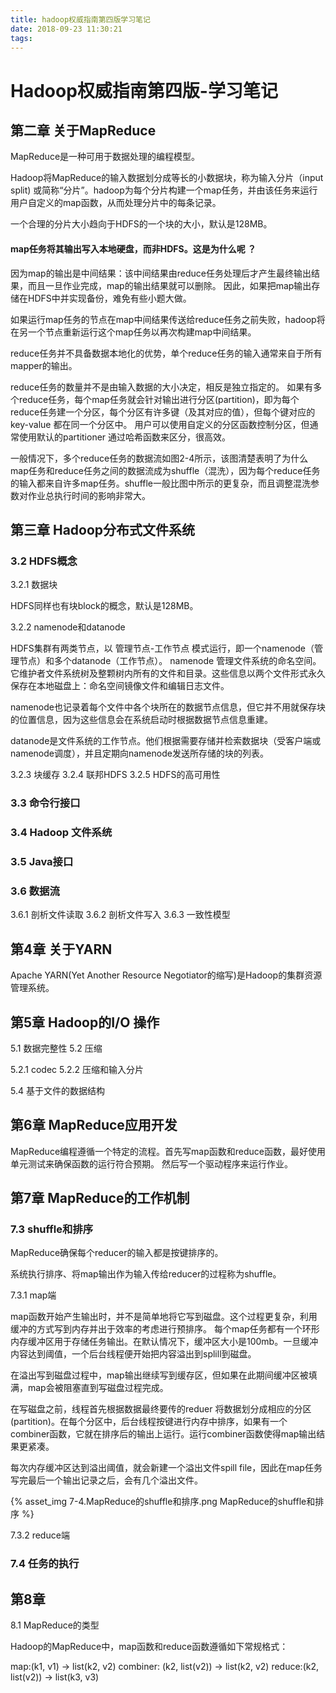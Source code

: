 ```yaml
---
title: hadoop权威指南第四版学习笔记
date: 2018-09-23 11:30:21
tags:
---
```


# Hadoop权威指南第四版-学习笔记



## 第二章 关于MapReduce

MapReduce是一种可用于数据处理的编程模型。 



Hadoop将MapReduce的输入数据划分成等长的小数据块，称为输入分片（input split) 或简称“分片”。hadoop为每个分片构建一个map任务，并由该任务来运行用户自定义的map函数，从而处理分片中的每条记录。 

一个合理的分片大小趋向于HDFS的一个块的大小，默认是128MB。

#### map任务将其输出写入本地硬盘，而非HDFS。这是为什么呢 ？

因为map的输出是中间结果：该中间结果由reduce任务处理后才产生最终输出结果，而且一旦作业完成，map的输出结果就可以删除。 因此，如果把map输出存储在HDFS中并实现备份，难免有些小题大做。 

如果运行map任务的节点在map中间结果传送给reduce任务之前失败，hadoop将在另一个节点重新运行这个map任务以再次构建map中间结果。


reduce任务并不具备数据本地化的优势，单个reduce任务的输入通常来自于所有mapper的输出。

reduce任务的数量并不是由输入数据的大小决定，相反是独立指定的。
如果有多个reduce任务，每个map任务就会针对输出进行分区(partition)，即为每个reduce任务建一个分区，每个分区有许多键（及其对应的值），但每个键对应的key-value 都在同一个分区中。 用户可以使用自定义的分区函数控制分区，但通常使用默认的partitioner 通过哈希函数来区分，很高效。

一般情况下，多个reduce任务的数据流如图2-4所示，该图清楚表明了为什么map任务和reduce任务之间的数据流成为shuffle（混洗），因为每个reduce任务的输入都来自许多map任务。shuffle一般比图中所示的更复杂，而且调整混洗参数对作业总执行时间的影响非常大。 


## 第三章 Hadoop分布式文件系统

### 3.2 HDFS概念

3.2.1 数据块

HDFS同样也有块block的概念，默认是128MB。

3.2.2 namenode和datanode

HDFS集群有两类节点，以 管理节点-工作节点 模式运行，即一个namenode（管理节点）和多个datanode（工作节点）。
namenode 管理文件系统的命名空间。它维护者文件系统树及整颗树内所有的文件和目录。这些信息以两个文件形式永久保存在本地磁盘上：命名空间镜像文件和编辑日志文件。 

namenode也记录着每个文件中各个块所在的数据节点信息，但它并不用就保存块的位置信息，因为这些信息会在系统启动时根据数据节点信息重建。 

datanode是文件系统的工作节点。他们根据需要存储并检索数据块（受客户端或namenode调度），并且定期向namenode发送所存储的块的列表。

3.2.3 块缓存
3.2.4 联邦HDFS
3.2.5 HDFS的高可用性

### 3.3 命令行接口
### 3.4 Hadoop 文件系统
### 3.5 Java接口
### 3.6 数据流


3.6.1 剖析文件读取
3.6.2 剖析文件写入
3.6.3 一致性模型




## 第4章  关于YARN

Apache YARN(Yet Another Resource Negotiator的缩写)是Hadoop的集群资源管理系统。

## 第5章 Hadoop的I/O 操作

5.1 数据完整性
5.2 压缩

5.2.1 codec
5.2.2 压缩和输入分片


5.4 基于文件的数据结构



## 第6章 MapReduce应用开发

MapReduce编程遵循一个特定的流程。首先写map函数和reduce函数，最好使用单元测试来确保函数的运行符合预期。 然后写一个驱动程序来运行作业。


## 第7章 MapReduce的工作机制


### 7.3 shuffle和排序

MapReduce确保每个reducer的输入都是按键排序的。

系统执行排序、将map输出作为输入传给reducer的过程称为shuffle。

7.3.1 map端

map函数开始产生输出时，并不是简单地将它写到磁盘。这个过程更复杂，利用缓冲的方式写到内存并出于效率的考虑进行预排序。
每个map任务都有一个环形内存缓冲区用于存储任务输出。在默认情况下，缓冲区大小是100mb。一旦缓冲内容达到阈值，一个后台线程便开始把内容溢出到splill到磁盘。

在溢出写到磁盘过程中，map输出继续写到缓存区，但如果在此期间缓冲区被填满，map会被阻塞直到写磁盘过程完成。 

在写磁盘之前，线程首先根据数据最终要传的reduer 将数据划分成相应的分区(partition)。在每个分区中，后台线程按键进行内存中排序，如果有一个combiner函数，它就在排序后的输出上运行。运行combiner函数使得map输出结果更紧凑。

每次内存缓冲区达到溢出阈值，就会新建一个溢出文件spill file，因此在map任务写完最后一个输出记录之后，会有几个溢出文件。

{% asset_img 7-4.MapReduce的shuffle和排序.png MapReduce的shuffle和排序 %}


7.3.2 reduce端


### 7.4 任务的执行



## 第8章

8.1 MapReduce的类型

Hadoop的MapReduce中，map函数和reduce函数遵循如下常规格式：

map:(k1, v1) -> list(k2, v2)
combiner: (k2, list(v2)) -> list(k2, v2)
reduce:(k2, list(v2)) -> list(k3, v3)






